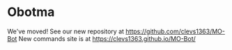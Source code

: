 # Obotma
We've moved! See our new repository at https://github.com/clevs1363/MO-Bot
New commands site is at https://clevs1363.github.io/MO-Bot/
